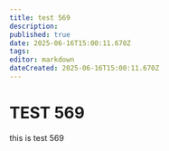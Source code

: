 ```yaml
---
title: test 569
description: 
published: true
date: 2025-06-16T15:00:11.670Z
tags: 
editor: markdown
dateCreated: 2025-06-16T15:00:11.670Z
---
```


# TEST 569
this is test 569
